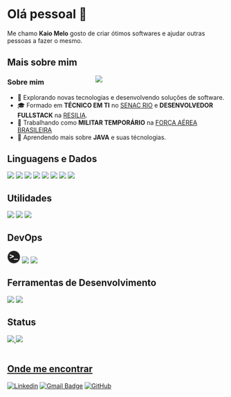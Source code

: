 # Olá pessoal 👋

Me chamo **Kaio Melo** gosto de criar ótimos softwares e ajudar outras pessoas a fazer o mesmo.

## Mais sobre mim

<img align="right" width="300" src="https://i2.wp.com/allhtaccess.info/wp-content/uploads/2018/03/programming.gif?fit=1281%2C716&ssl=1" />

<h3>Sobre mim</h3>

- 🤔 Explorando novas tecnologias e desenvolvendo soluções de software.
- 🎓 Formado em **TÉCNICO EM TI** no <a href="link da sua faculdade">SENAC RIO</a> e **DESENVOLVEDOR FULLSTACK** na <a href="link da sua faculdade">RESILIA</a>.
- 💼 Trabalhando como **MILITAR TEMPORÁRIO** na <a href="LINK DA EMPRESA">FORÇA AÉREA BRASILEIRA</a>
- 🌱 Aprendendo mais sobre **JAVA** e suas técnologias.

## Linguagens e Dados

<code><img height="30" src="https://cdn.jsdelivr.net/gh/devicons/devicon/icons/java/java-original.svg"/></code>
<code><img height="30" src="https://cdn.jsdelivr.net/gh/devicons/devicon/icons/spring/spring-original.svg"/></code>
<code><img height="30" src="https://cdn.jsdelivr.net/gh/devicons/devicon/icons/javascript/javascript-original.svg"/></code>
<code><img height="30" src="https://cdn.jsdelivr.net/gh/devicons/devicon/icons/typescript/typescript-original.svg"/></code>
<code><img height="30" src="https://cdn.jsdelivr.net/gh/devicons/devicon/icons/html5/html5-original.svg"/></code>
<code><img height="30" src="https://cdn.jsdelivr.net/gh/devicons/devicon/icons/css3/css3-original.svg"></code>
<code><img height="30" src="https://cdn.jsdelivr.net/gh/devicons/devicon/icons/mysql/mysql-original.svg"></code>
<code><img height="30" src="https://cdn.jsdelivr.net/gh/devicons/devicon/icons/postgresql/postgresql-original.svg"></code>

## Utilidades

<code><img height="30" src="https://cdn.jsdelivr.net/gh/devicons/devicon/icons/figma/figma-original.svg"></code>
<code><img height="30" src="https://cdn.jsdelivr.net/gh/devicons/devicon/icons/canva/canva-original.svg"></code>
<code><img height="30" src="https://cdn.jsdelivr.net/gh/devicons/devicon/icons/gimp/gimp-original.svg"></code>

## DevOps

<code><img height="30" src="https://raw.githubusercontent.com/github/explore/80688e429a7d4ef2fca1e82350fe8e3517d3494d/topics/terminal/terminal.png"></code>
<code><img height="30" src="https://cdn.jsdelivr.net/gh/devicons/devicon/icons/git/git-original.svg"></code>
<code><img height="30" src="https://cdn.jsdelivr.net/gh/devicons/devicon/icons/ubuntu/ubuntu-plain.svg"></code>

## Ferramentas de Desenvolvimento

<code><img height="30" src="https://cdn.jsdelivr.net/gh/devicons/devicon/icons/vscode/vscode-original.svg"></code>
<code><img height="30" src="https://cdn.jsdelivr.net/gh/devicons/devicon/icons/intellij/intellij-original.svg"></code>

## Status

<div>
  <a href="https://github.com/KaioMelo">
  <img height="180em" src="https://github-readme-stats.vercel.app/api?username=KaioMelo&show_icons=true&theme=dark&include_all_commits=true&count_private=true"/>
  <img height="180em" src="https://github-readme-stats.vercel.app/api/top-langs/?username=KaioMelo&layout=compact&langs_count=7&theme=dark"/>
</div>

[website]: https://codedev.ga/
[twitter]: https://twitter.com/SEUTWITTER
[youtube]: https://www.youtube.com/user/SEUYOUTUBE/
[instagram]: https://www.instagram.com/SEUINSTAGRAM/
[linkedin]: https://www.linkedin.com/in/SEULINKEDIN/

<br>

## Onde me encontrar

[![Linkedin](https://img.shields.io/badge/-Kaio_Melo-blue?style=flat-square&logo=Linkedin&logoColor=white&link=https://www.linkedin.com/in/kaio-msantos/)](https://www.linkedin.com/in/kaio-msantos/)
[![Gmail Badge](https://img.shields.io/badge/-kaiomelo.dev@gmail.com-006bed?style=flat-square&logo=Gmail&logoColor=white&link=mailto:kaiomelo.dev@gmail.comL)](mailto:Kaiomelo.dev@gmail.com)
[![GitHub](https://img.shields.io/github/followers/kaiomelo?label=follow&style=social)](LINK-DO-SEU-GITHUB)
